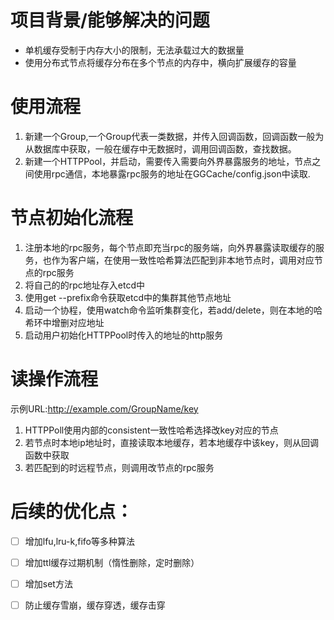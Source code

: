 # 项目背景/能够解决的问题
- 单机缓存受制于内存大小的限制，无法承载过大的数据量
- 使用分布式节点将缓存分布在多个节点的内存中，横向扩展缓存的容量

# 使用流程
1. 新建一个Group,一个Group代表一类数据，并传入回调函数，回调函数一般为从数据库中获取，一般在缓存中无数据时，调用回调函数，查找数据。
2. 新建一个HTTPPool，并启动，需要传入需要向外界暴露服务的地址，节点之间使用rpc通信，本地暴露rpc服务的地址在GGCache/config.json中读取.

# 节点初始化流程
1. 注册本地的rpc服务，每个节点即充当rpc的服务端，向外界暴露读取缓存的服务，也作为客户端，在使用一致性哈希算法匹配到非本地节点时，调用对应节点的rpc服务
2. 将自己的的rpc地址存入etcd中
3. 使用get --prefix命令获取etcd中的集群其他节点地址
4. 启动一个协程，使用watch命令监听集群变化，若add/delete，则在本地的哈希环中增删对应地址
5. 启动用户初始化HTTPPool时传入的地址的http服务

# 读操作流程
示例URL:http://example.com/GroupName/key
1. HTTPPoll使用内部的consistent一致性哈希选择改key对应的节点
2. 若节点时本地ip地址时，直接读取本地缓存，若本地缓存中该key，则从回调函数中获取
3. 若匹配到的时远程节点，则调用改节点的rpc服务


# 后续的优化点：
- [ ] 增加lfu,lru-k,fifo等多种算法
- [ ] 增加ttl缓存过期机制（惰性删除，定时删除）
- [ ] 增加set方法
- [ ] 防止缓存雪崩，缓存穿透，缓存击穿

